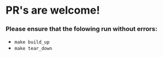 # PR's are welcome! 
### Please ensure that the folowing run without errors:

- `make build_up`
- `make tear_down`


